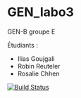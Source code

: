 # GEN_labo3
GEN-B groupe E

Étudiants :
- Ilias Goujgali
- Robin Reuteler
- Rosalie Chhen

[![Build Status](https://travis-ci.com/GEN-B-GROUPE-E/Labo3_monopoly.svg?branch=master)](https://travis-ci.com/GEN-B-GROUPE-E/Labo3_monopoly)